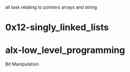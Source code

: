 all task relating to pointers arrays and string
# 0x12-singly_linked_lists
# alx-low_level_programming
Bit Manipulation 
